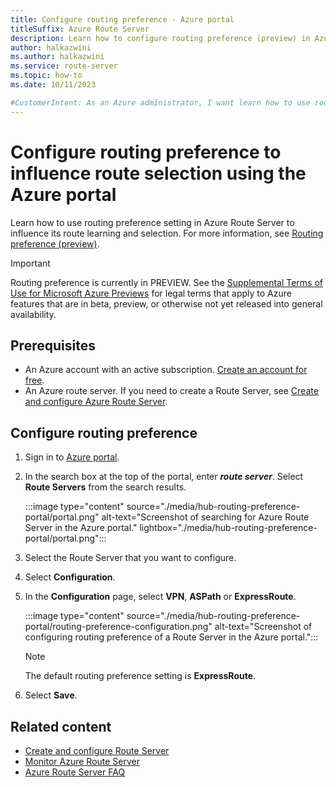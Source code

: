 ```yaml
---
title: Configure routing preference - Azure portal
titleSuffix: Azure Route Server
description: Learn how to configure routing preference (preview) in Azure Route Server using the Azure portal to influence its route selection.
author: halkazwini
ms.author: halkazwini
ms.service: route-server
ms.topic: how-to
ms.date: 10/11/2023

#CustomerIntent: As an Azure administrator, I want learn how to use routing preference setting so that I can influence route selection in Azure Route Server.
---
```


# Configure routing preference to influence route selection using the Azure portal

Learn how to use routing preference setting in Azure Route Server to influence its route learning and selection. For more information, see [Routing preference (preview)](hub-routing-preference.md).

> [!IMPORTANT]
> Routing preference is currently in PREVIEW. See the [Supplemental Terms of Use for Microsoft Azure Previews](https://azure.microsoft.com/support/legal/preview-supplemental-terms/) for legal terms that apply to Azure features that are in beta, preview, or otherwise not yet released into general availability.

## Prerequisites

- An Azure account with an active subscription. [Create an account for free](https://azure.microsoft.com/free/?WT.mc_id=A261C142F).
- An Azure route server. If you need to create a Route Server, see [Create and configure Azure Route Server](quickstart-configure-route-server-portal.md).

## Configure routing preference

1. Sign in to [Azure portal](https://portal.azure.com).

1. In the search box at the top of the portal, enter ***route server***. Select **Route Servers** from the search results.

    :::image type="content" source="./media/hub-routing-preference-portal/portal.png" alt-text="Screenshot of searching for Azure Route Server in the Azure portal." lightbox="./media/hub-routing-preference-portal/portal.png":::

1. Select the Route Server that you want to configure.

1. Select **Configuration**.

1. In the **Configuration** page, select **VPN**, **ASPath** or **ExpressRoute**.

    :::image type="content" source="./media/hub-routing-preference-portal/routing-preference-configuration.png" alt-text="Screenshot of configuring routing preference of a Route Server in the Azure portal.":::

    > [!NOTE]
    > The default routing preference setting is **ExpressRoute**.

1. Select **Save**.

## Related content

- [Create and configure Route Server](quickstart-configure-route-server-portal.md)
- [Monitor Azure Route Server](monitor-route-server.md)
- [Azure Route Server FAQ](route-server-faq.md)
